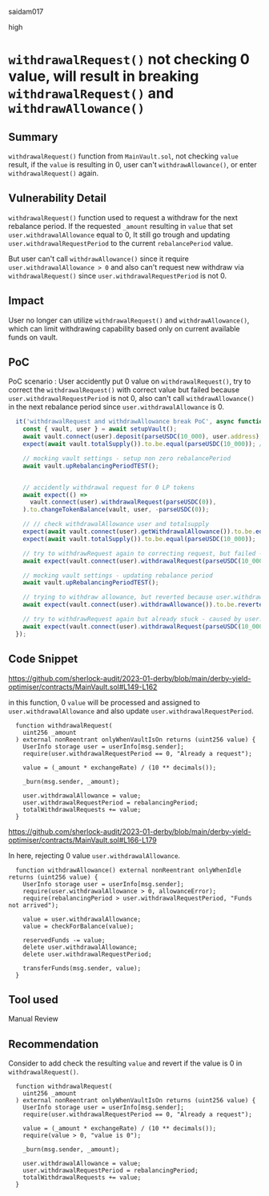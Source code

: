 saidam017

high

# `withdrawalRequest()` not checking 0 value, will result in breaking `withdrawalRequest()` and `withdrawAllowance()`

## Summary

`withdrawalRequest()` function from `MainVault.sol`, not checking `value` result, if the `value` is resulting in 0, user can't `withdrawAllowance()`, or enter `withdrawalRequest()` again.

## Vulnerability Detail

`withdrawalRequest()` function used to request a withdraw for the next rebalance period. If the requested `_amount` resulting in `value` that set `user.withdrawalAllowance` equal to 0, It still go trough and updating `user.withdrawalRequestPeriod` to the current `rebalancePeriod` value. 

But user can't call `withdrawAllowance()` since it require `user.withdrawalAllowance > 0` and also can't request new withdraw via `withdrawalRequest()` since `user.withdrawalRequestPeriod` is not 0. 

## Impact

User no longer can utilize `withdrawalRequest()` and `withdrawAllowance()`, which can limit withdrawing capability based only on current available funds on vault.

## PoC

PoC scenario : User accidently put 0 value on `withdrawalRequest()`, try to correct the `withdrawalRequest()` with correct value but failed because `user.withdrawalRequestPeriod` is not 0, also can't call `withdrawAllowance()` in the next rebalance period since `user.withdrawalAllowance` is 0.

```javascript
  it('withdrawalRequest and withdrawAllowance break PoC', async function () {
    const { vault, user } = await setupVault();
    await vault.connect(user).deposit(parseUSDC(10_000), user.address); // 10k
    expect(await vault.totalSupply()).to.be.equal(parseUSDC(10_000)); // 10k

    // mocking vault settings - setup non zero rebalancePeriod
    await vault.upRebalancingPeriodTEST();


    // accidently withdrawal request for 0 LP tokens 
    await expect(() =>
      vault.connect(user).withdrawalRequest(parseUSDC(0)),
    ).to.changeTokenBalance(vault, user, -parseUSDC(0));

    // // check withdrawalAllowance user and totalsupply
    expect(await vault.connect(user).getWithdrawalAllowance()).to.be.equal(parseUSDC(0));
    expect(await vault.totalSupply()).to.be.equal(parseUSDC(10_000));

    // try to withdrawRequest again to correcting request, but failed - caused by user.withdrawalRequestPeriod not 0
    await expect(vault.connect(user).withdrawalRequest(parseUSDC(10_000))).to.be.revertedWith("Already a request");

    // mocking vault settings - updating rebalance period
    await vault.upRebalancingPeriodTEST();

    // trying to withdraw allowance, but reverted because user.withdrawalAllowance is 0
    await expect(vault.connect(user).withdrawAllowance()).to.be.revertedWith('');

    // try to withdrawRequest again but already stuck - caused by user.withdrawalRequestPeriod not 0
    await expect(vault.connect(user).withdrawalRequest(parseUSDC(10_000))).to.be.revertedWith("Already a request");
  });
```

## Code Snippet

https://github.com/sherlock-audit/2023-01-derby/blob/main/derby-yield-optimiser/contracts/MainVault.sol#L149-L162

in this function, 0 `value` will be processed and assigned to `user.withdrawalAllowance` and also update `user.withdrawalRequestPeriod`.
```solidity
  function withdrawalRequest(
    uint256 _amount
  ) external nonReentrant onlyWhenVaultIsOn returns (uint256 value) {
    UserInfo storage user = userInfo[msg.sender];
    require(user.withdrawalRequestPeriod == 0, "Already a request");

    value = (_amount * exchangeRate) / (10 ** decimals());

    _burn(msg.sender, _amount);

    user.withdrawalAllowance = value;
    user.withdrawalRequestPeriod = rebalancingPeriod;
    totalWithdrawalRequests += value;
  }
```

https://github.com/sherlock-audit/2023-01-derby/blob/main/derby-yield-optimiser/contracts/MainVault.sol#L166-L179

In here, rejecting 0 value `user.withdrawalAllowance`.

```solidity
  function withdrawAllowance() external nonReentrant onlyWhenIdle returns (uint256 value) {
    UserInfo storage user = userInfo[msg.sender];
    require(user.withdrawalAllowance > 0, allowanceError);
    require(rebalancingPeriod > user.withdrawalRequestPeriod, "Funds not arrived");

    value = user.withdrawalAllowance;
    value = checkForBalance(value);

    reservedFunds -= value;
    delete user.withdrawalAllowance;
    delete user.withdrawalRequestPeriod;

    transferFunds(msg.sender, value);
  }
```

## Tool used

Manual Review

## Recommendation

Consider to add check the resulting `value` and revert if the value is 0 in `withdrawalRequest()`.

```solidity
  function withdrawalRequest(
    uint256 _amount
  ) external nonReentrant onlyWhenVaultIsOn returns (uint256 value) {
    UserInfo storage user = userInfo[msg.sender];
    require(user.withdrawalRequestPeriod == 0, "Already a request");

    value = (_amount * exchangeRate) / (10 ** decimals());
    require(value > 0, "value is 0");

    _burn(msg.sender, _amount);

    user.withdrawalAllowance = value;
    user.withdrawalRequestPeriod = rebalancingPeriod;
    totalWithdrawalRequests += value;
  }
```
